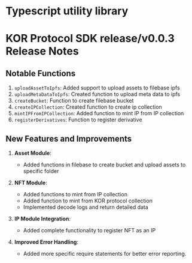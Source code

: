 # Typescript utility library

# KOR Protocol SDK release/v0.0.3 Release Notes

## Notable Functions

1. `uploadAssetToIpfs`: Added support to upload assets to filebase ipfs
2. `uploadMetaDataToIpfs`: Created function to upload meta data to ipfs
3. `createBucket`: Function to create filebase bucket
4. `createIPCollection`: Created function to create ip collection
5. `mintIPFromIPCollection`: Added function to mint IP from IP collection
6. `registerDerivatives`: Function to register derivative

## New Features and Improvements

1. **Asset Module**:

   - Added functions in filebase to create bucket and upload assets to specific folder

2. **NFT Module**:

   - Added functions to mint from IP collection
   - Added function to mint from KOR protocol collection
   - Implemented decode logs and return detailed data

3. **IP Module Integration**:

   - Added complete functionality to register NFT as an IP

4. **Improved Error Handling**:

   - Added more specific require statements for better error reporting.
